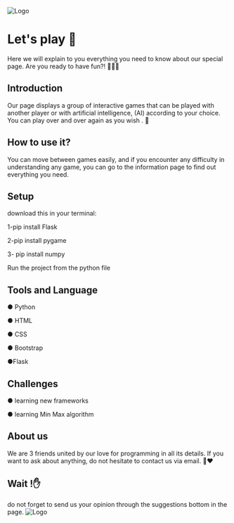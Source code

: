 


![Logo](https://imgur.com/BZOLXin.png)


# Let's play 🥳

Here we will explain to you everything you need to know about our special page. Are you ready to have fun?! 😶‍🌫️🤗 


## Introduction 

Our page displays a group of interactive games that can be played with another player or with artificial intelligence, (AI) according to your choice. You can play over and over again as you wish . 🤞 

## How to use it?
 You can move between games easily, and if you encounter any difficulty in understanding any game, you can go to the information page to find out everything you need. 




## Setup

download this in your terminal:

1-pip install Flask

2-pip install pygame

3- pip install numpy

Run the project from the python file


## Tools and Language 

● Python 

● HTML 

● CSS

● Bootstrap 

●Flask


## Challenges
● learning new frameworks

● learning Min Max  algorithm
## About us

We are 3 friends united by our love for programming in all its details. If you want to ask about anything, do not hesitate to contact us via email.  🫡❤️
## Wait !✋️ 

do not forget to send us your opinion through the suggestions bottom in the page. 
![Logo](https://github.com/esrAA312/play/assets/138700352/b28efbf2-f1ec-483c-8eb4-8ab80bba98f3)

